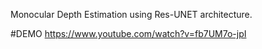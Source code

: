 Monocular Depth Estimation using Res-UNET architecture.

#DEMO
https://www.youtube.com/watch?v=fb7UM7o-jpI
